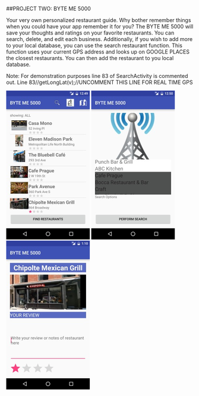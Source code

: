 ##PROJECT TWO: BYTE ME 5000

Your very own personalized restaurant guide. Why bother remember things when you could have your app remember it for you?
The BYTE ME 5000 will save your thoughts and ratings on your favorite restaurants. 
You can search, delete, and edit each business.
Additionally, if you wish to add more to your local database, you can use the search restaurant function.
This function uses your current GPS address and looks up on GOOGLE PLACES the closest restaurants.
You can then add the restaurant to you local database.

Note: For demonstration purposes line 83 of SearchActivity is commented out.
 Line 83//getLongLat(v);//UNCOMMENT THIS LINE FOR REAL TIME GPS

<img src="https://raw.githubusercontent.com/programmingnat/Project-2/master/ProjectTwo/firstScreen_Fotor.jpg"/>
<img src="https://raw.githubusercontent.com/programmingnat/Project-2/master/ProjectTwo/googlePlaceResults_Fotor.jpg"/>
<img src="https://raw.githubusercontent.com/programmingnat/Project-2/master/ProjectTwo/detailView_Fotor.jpg"/>